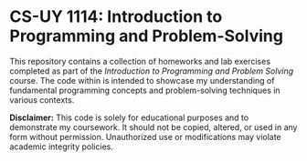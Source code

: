 # CS-UY 1114: Introduction to Programming and Problem-Solving

This repository contains a collection of homeworks and lab exercises completed as part of the *Introduction to Programming and Problem Solving* course. The code within is intended to showcase my understanding of fundamental programming concepts and problem-solving techniques in various contexts.

**Disclaimer:** This code is solely for educational purposes and to demonstrate my coursework. It should not be copied, altered, or used in any form without permission. Unauthorized use or modifications may violate academic integrity policies.
